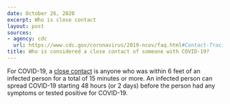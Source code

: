 ```yaml
---
date: October 26, 2020
excerpt: Who is close contact
layout: post
sources:
- agency: cdc
  url: https://www.cdc.gov/coronavirus/2019-ncov/faq.html#Contact-Tracing
title: Who is considered a close contact of someone with COVID-19?
---
```


For COVID-19, a [close contact](https://www.cdc.gov/coronavirus/2019-ncov/php/contact-tracing/contact-tracing-plan/appendix.html#contact) is anyone who was within 6 feet of an infected person for a total of 15 minutes or more. An infected person can spread COVID-19 starting 48 hours (or 2 days) before the person had any symptoms or tested positive for COVID-19.